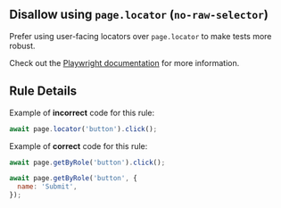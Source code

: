 ## Disallow using `page.locator` (`no-raw-selector`)

Prefer using user-facing locators over `page.locator` to make tests more robust.

Check out the [Playwright documentation](https://playwright.dev/docs/locators)
for more information.

## Rule Details

Example of **incorrect** code for this rule:

```javascript
await page.locator('button').click();
```

Example of **correct** code for this rule:

```javascript
await page.getByRole('button').click();
```

```javascript
await page.getByRole('button', {
  name: 'Submit',
});
```

